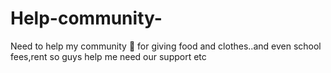 # Help-community-
Need to help my community 🙏 for giving food and clothes..and even school fees,rent so guys help me need our support etc

